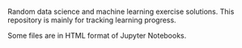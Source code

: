 Random data science and machine learning exercise solutions. This repository is mainly for tracking learning progress.

Some files are in HTML format of Jupyter Notebooks.
